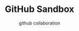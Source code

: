 ---
title: GitHub Sandbox
subtitle: github collaboration
thumbnail: assets/img/tools/github.jpg
link: https://github.com/ASKnet-Open-Training/
---